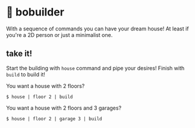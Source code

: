 # 🏡 bobuilder

With a sequence of commands you can have your dream house! At least if you're a 2D 
person or just a minimalist one.

## take it!

Start the building with `house` command and pipe your desires! Finish with `build` 
to build it!

You want a house with 2 floors?

```
$ house | floor 2 | build
```

You want a house with 2 floors and 3 garages?

```
$ house | floor 2 | garage 3 | build
```
